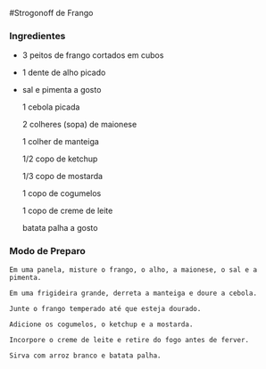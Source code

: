 #Strogonoff de Frango

### Ingredientes

 * 3 peitos de frango cortados em cubos

 * 1 dente de alho picado

 * sal e pimenta a gosto

    1 cebola picada

    2 colheres (sopa) de maionese

    1 colher de manteiga

    1/2 copo de ketchup

    1/3 copo de mostarda

    1 copo de cogumelos

    1 copo de creme de leite

    batata palha a gosto  

### Modo de Preparo

    Em uma panela, misture o frango, o alho, a maionese, o sal e a pimenta.

    Em uma frigideira grande, derreta a manteiga e doure a cebola.

    Junte o frango temperado até que esteja dourado.

    Adicione os cogumelos, o ketchup e a mostarda.

    Incorpore o creme de leite e retire do fogo antes de ferver.

    Sirva com arroz branco e batata palha.